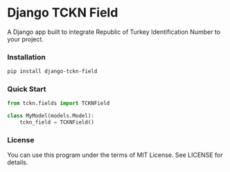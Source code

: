 # Django TCKN Field

A Django app built to integrate Republic of Turkey Identification Number to your project.

### Installation

```bash
pip install django-tckn-field
```

### Quick Start

```python
from tckn.fields import TCKNField

class MyModel(models.Model):
    tckn_field = TCKNField()
```

### License

You can use this program under the terms of MIT License. See LICENSE for details.

